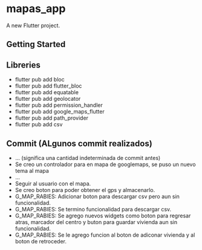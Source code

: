 # mapas_app

A new Flutter project.

## Getting Started

## Libreries
- flutter pub add bloc
- flutter pub add flutter_bloc
- flutter pub add equatable
- flutter pub add geolocator
- flutter pub add permission_handler
- flutter pub add google_maps_flutter
- flutter pub add path_provider
- flutter pub add csv


## Commit (ALgunos commit realizados)
- ... (significa una cantidad indeterminada de commit antes)
- Se creo un controlador para en mapa de googlemaps, se puso un nuevo tema al mapa
- ...
- Seguir al usuario con el mapa.
- Se creo boton para poder obtener el gps y almacenarlo.
- G_MAP_RABIES: Adicionar boton para descargar csv pero aun sin funcionalidad.
- G_MAP_RABIES: Se termino funcionalidad para descargar csv.
- G_MAP_RABIES: Se agrego nuevos widgets como boton para regresar atras, marcador del centro y buton para guardar vivienda aun sin funcionalidad.
- G_MAP_RABIES: Se le agrego funcion al boton de adiconar vivienda y al boton de retroceder.


